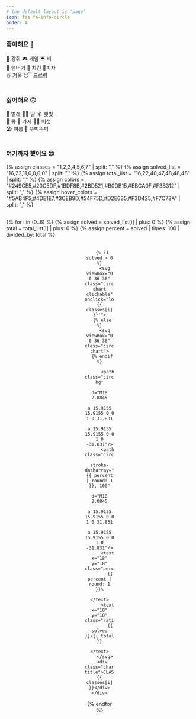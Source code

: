 ```yaml
---
# the default layout is 'page'
icon: fas fa-info-circle
order: 4
---
```


### 좋아해요 🙂
🐶 강쥐 🎮 게임 ☔️ 비\
🍔 햄버거 🍗 치킨 🍕피자\
☃️ 겨울 😴 드르렁\
<br>

### 싫어해요 🙃
🦟 벌레 🧑‍💻 일 ☀️ 햇빛\
🫘 콩 🍆 가지 🍄‍🟫 버섯\
🏖️ 여름 🚶 뚜벅뚜벅\
<br>

### 여기까지 했어요 😎
{% assign classes = "1,2,3,4,5,6,7" | split: "," %}
{% assign solved_list = "16,22,11,0,0,0,0" | split: "," %}
{% assign total_list = "16,22,40,47,48,48,48" | split: "," %}
{% assign colors = "#249CE5,#20C5DF,#1BDF8B,#2BD521,#B0DB15,#EBCA0F,#F3B312" | split: "," %}
{% assign hover_colors = "#5AB4F5,#4DE1E7,#3CEB9D,#54F75D,#D2E635,#F3D425,#F7C73A" | split: "," %}

<div class="chart-container">
  {% for i in (0..6) %}
    {% assign solved = solved_list[i] | plus: 0 %}
    {% assign total = total_list[i] | plus: 0 %}
    {% assign percent = solved | times: 100 | divided_by: total %}
    <div class="chart-item" style="--chart-color: {{ colors[i] }}; --chart-hover-color: {{ hover_colors[i] }}; --percent: {{ percent }}">

      {% if solved > 0 %}
        <svg viewBox="0 0 36 36" class="circular-chart clickable" onclick="location.href='/categories/class-{{ classes[i] }}'">
      {% else %}
        <svg viewBox="0 0 36 36" class="circular-chart">
      {% endif %}

          <path class="circle-bg"
                d="M18 2.0845
                   a 15.9155 15.9155 0 0 1 0 31.831
                   a 15.9155 15.9155 0 0 1 0 -31.831"/>
          <path class="circle"
                stroke-dasharray="{{ percent | round: 1 }}, 100"
                d="M18 2.0845
                   a 15.9155 15.9155 0 0 1 0 31.831
                   a 15.9155 15.9155 0 0 1 0 -31.831"/>
          <text x="18" y="18" class="percentage">
            {{ percent | round: 1 }}%
          </text>
          <text x="18" y="18" class="ratio">
            {{ solved }}/{{ total }}
          </text>
        </svg>
      <div class="chart-title">CLASS {{ classes[i] }}</div>
    </div>
{% endfor %}
</div>

<style>
.chart-container {
  display: flex;
  flex-wrap: wrap;
  justify-content: center;
  gap: 20px;
  margin-top: 30px;
}

.chart-item {
  text-align: center;
  width: 80px;
  position: relative;
}

.circular-chart {
  display: block;
  margin: auto;
  max-width: 80px;
  transition: transform 0.15s ease;
}

.circular-chart:hover {
  animation: bounceScale 0.6s cubic-bezier(.28,.84,.42,1.2) forwards;
}

.circular-chart.clickable {
  cursor: pointer;
}

.circular-chart.clickable:active {
  transform: scale(0.95);
}

.circular-chart:hover .circle {
  stroke: var(--chart-hover-color);
}

.circular-chart:hover .percentage {
  opacity: 0;
}

.circular-chart:hover .ratio {
  opacity: 1;
}

@keyframes bounceScale {
  0%   { transform: scale(1); }
  40%  { transform: scale(1.15); }
  55%  { transform: scale(1.10); }
  70%  { transform: scale(1.13); }
  85%  { transform: scale(1.11); }
  100% { transform: scale(1.12); }
}

.circle-bg {
  fill: none;
  stroke: #dddfe0;
  stroke-width: 4;
}

.circle {
  fill: none;
  stroke: var(--chart-color);
  stroke-width: 4;
  stroke-linecap: round;
  stroke-dasharray: 0 100;
  animation: fillCircle 1.6s ease forwards;
  transition: stroke 0.3s ease;
}

@keyframes fillCircle {
  from { stroke-dasharray: 0, 100; }
  to { stroke-dasharray: var(--percent), 100; }
}

.percentage,
.ratio {
  font-size: 6px;
  text-anchor: middle;
  dominant-baseline: middle;
  font-weight: bold;
  pointer-events: none;
  transition: opacity 0.3s ease;
  fill: var(--text-color);
}

.ratio {
  opacity: 0;
}

.chart-title {
  margin-top: 4px;
  font-size: 14px;
  font-weight: bold;
}

@media (max-width: 768px) {
  .chart-item { width: 70px; }
  .circular-chart { max-width: 70px; }
  .chart-title { font-size: 12px; }
}

@media (max-width: 480px) {
  .chart-container { gap: 12px; }
  .chart-item { width: 60px; }
  .circular-chart { max-width: 60px; }
  .chart-title { font-size: 11px; }
}
</style>
